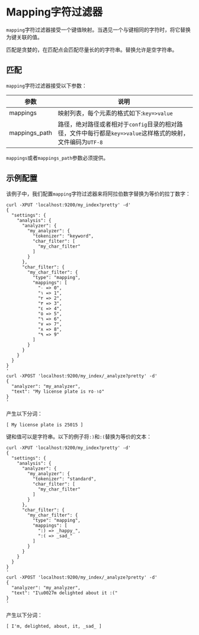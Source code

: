 # Mapping字符过滤器

`mapping`字符过滤器接受一个键值映射。当遇见一个与键相同的字符时，将它替换为键关联的值。

匹配是贪婪的，在匹配点会匹配尽量长的的字符串。替换允许是空字符串。

## 匹配

`mapping`字符过滤器接受以下参数：

|参数|说明|
|---|----|
|mappings|映射列表，每个元素的格式如下:`key=>value`|
|mappings_path|路径，绝对路径或者相对于`config`目录的相对路径，文件中每行都是`key=>value`这样格式的映射，文件编码为`UTF-8`|

`mappings`或者`mappings_path`参数必须提供。

## 示例配置

该例子中，我们配置`mapping`字符过滤器来将阿拉伯数字替换为等价的拉丁数字：

```
curl -XPUT 'localhost:9200/my_index?pretty' -d'
{
  "settings": {
    "analysis": {
      "analyzer": {
        "my_analyzer": {
          "tokenizer": "keyword",
          "char_filter": [
            "my_char_filter"
          ]
        }
      },
      "char_filter": {
        "my_char_filter": {
          "type": "mapping",
          "mappings": [
            "٠ => 0",
            "١ => 1",
            "٢ => 2",
            "٣ => 3",
            "٤ => 4",
            "٥ => 5",
            "٦ => 6",
            "٧ => 7",
            "٨ => 8",
            "٩ => 9"
          ]
        }
      }
    }
  }
}
'
curl -XPOST 'localhost:9200/my_index/_analyze?pretty' -d'
{
  "analyzer": "my_analyzer",
  "text": "My license plate is ٢٥٠١٥"
}
'
```

产生以下分词：

```
[ My license plate is 25015 ]
```

键和值可以是字符串。以下的例子将`:)`和`:(`替换为等价的文本：

```
curl -XPUT 'localhost:9200/my_index?pretty' -d'
{
  "settings": {
    "analysis": {
      "analyzer": {
        "my_analyzer": {
          "tokenizer": "standard",
          "char_filter": [
            "my_char_filter"
          ]
        }
      },
      "char_filter": {
        "my_char_filter": {
          "type": "mapping",
          "mappings": [
            ":) => _happy_",
            ":( => _sad_"
          ]
        }
      }
    }
  }
}
'
curl -XPOST 'localhost:9200/my_index/_analyze?pretty' -d'
{
  "analyzer": "my_analyzer",
  "text": "I\u0027m delighted about it :("
}
'
```

产生以下分词：

```
[ I'm, delighted, about, it, _sad_ ]
```

